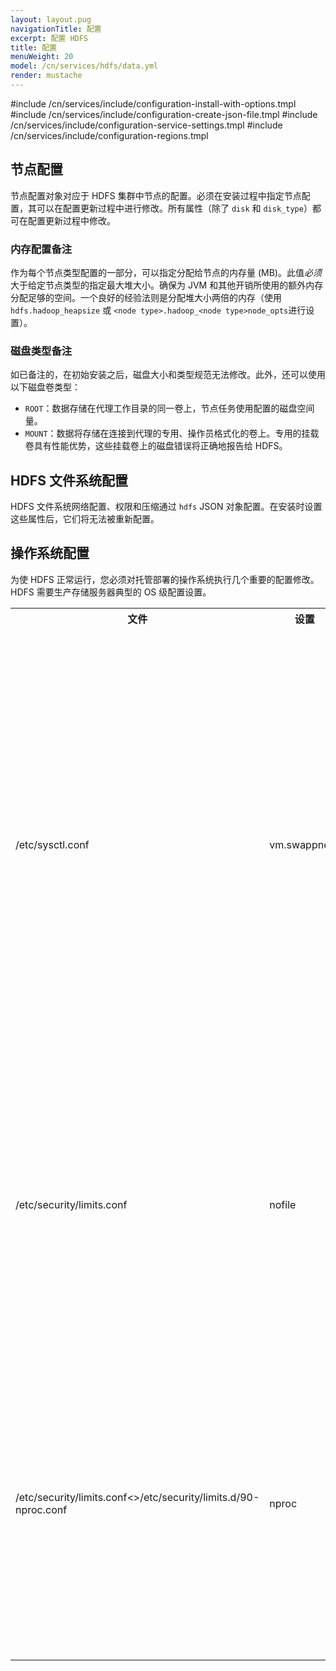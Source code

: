 ```yaml
---
layout: layout.pug
navigationTitle: 配置
excerpt: 配置 HDFS
title: 配置
menuWeight: 20
model: /cn/services/hdfs/data.yml
render: mustache
---
```


#include /cn/services/include/configuration-install-with-options.tmpl
#include /cn/services/include/configuration-create-json-file.tmpl
#include /cn/services/include/configuration-service-settings.tmpl
#include /cn/services/include/configuration-regions.tmpl

## 节点配置

节点配置对象对应于 HDFS 集群中节点的配置。必须在安装过程中指定节点配置，其可以在配置更新过程中进行修改。所有属性（除了 `disk` 和 `disk_type`）都可在配置更新过程中修改。

### 内存配置备注

作为每个节点类型配置的一部分，可以指定分配给节点的内存量 (MB)。此值*必须*大于给定节点类型的指定最大堆大小。确保为 JVM 和其他开销所使用的额外内存分配足够的空间。一个良好的经验法则是分配堆大小两倍的内存（使用 `hdfs.hadoop_heapsize` 或 `<node type>.hadoop_<node type>node_opts`进行设置）。

### 磁盘类型备注

如已备注的，在初始安装之后，磁盘大小和类型规范无法修改。此外，还可以使用以下磁盘卷类型：

* `ROOT`：数据存储在代理工作目录的同一卷上，节点任务使用配置的磁盘空间量。
* `MOUNT`：数据将存储在连接到代理的专用、操作员格式化的卷上。专用的挂载卷具有性能优势，这些挂载卷上的磁盘错误将正确地报告给 HDFS。

## HDFS 文件系统配置

HDFS 文件系统网络配置、权限和压缩通过 `hdfs` JSON 对象配置。在安装时设置这些属性后，它们将无法被重新配置。

## 操作系统配置

为使 HDFS 正常运行，您必须对托管部署的操作系统执行几个重要的配置修改。HDFS 需要生产存储服务器典型的 OS 级配置设置。

<table class="table">

  <tr>
    <th>文件</th>
    <th>设置</th>
    <th>值</th>
    <th>原因</th>
  </tr>

   <tr>
    <td>/etc/sysctl.conf</td>
    <td>vm.swappness</td>
    <td>0</td>
    <td>如果 OS 置换出 HDFS 进程，它们可能无法响应 RPC 请求，导致集群将进程标记为关闭。这对于名称节点和日志节点尤为棘手。</td>
  </tr>

  <tr>
    <td>/etc/security/limits.conf</td>
    <td>nofile</td>
    <td>无限制</td>
    <td>如果此值太低，在 HDFS 集群上操作的作业可能因为过多开放的文件句柄而出故障。</td>
  </tr>

  <tr>
    <td>/etc/security/limits.conf<>/etc/security/limits.d/90-nproc.conf</td>
    <td>nproc</td>
    <td>32768</td>
    <td>HDFS 节点会产生大量线程，增加内核 nproc 计数。如果 nproc 未能正确设置，该节点将被终止。</td>
  </tr>

</table>
